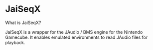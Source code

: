 # JaiSeqX

What is JaiSeqX?

JaiSeqX is a wrapper for the JAudio / BMS engine for the Nintendo Gamecube. It enables emulated environments to read JAudio files for playback.
